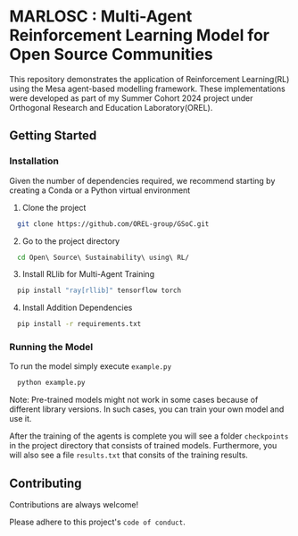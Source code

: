 
# MARLOSC : Multi-Agent Reinforcement Learning Model for Open Source Communities

This repository demonstrates the application of Reinforcement Learning(RL) using the Mesa agent-based modelling framework. These implementations were developed as part of my Summer Cohort 2024 project under Orthogonal Research and Education Laboratory(OREL).


## Getting Started

### Installation

Given the number of dependencies required, we recommend starting by creating a Conda or a Python virtual environment

1. Clone the project

```bash
  git clone https://github.com/OREL-group/GSoC.git
```

2. Go to the project directory

```bash
  cd Open\ Source\ Sustainability\ using\ RL/
```

3. Install RLlib for Multi-Agent Training

```bash
  pip install "ray[rllib]" tensorflow torch
```

4. Install Addition Dependencies

```bash
  pip install -r requirements.txt
```

### Running the Model
To run the model simply execute `example.py`

```bash
  python example.py
```
Note: Pre-trained models might not work in some cases because of different library versions. In such cases, you can train your own model and use it.

After the training of the agents is complete you will see a folder `checkpoints` in the project directory that consists of trained models. Furthermore, you will also see a file `results.txt` that consits of the training results. 




## Contributing

Contributions are always welcome!

Please adhere to this project's `code of conduct`.

